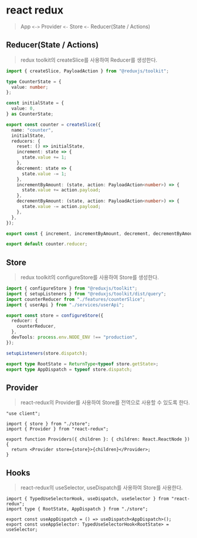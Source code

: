 # react redux

> App `<->` Provider `<-` Store `<-` Reducer(State / Actions)

## Reducer(State / Actions)

> redux toolkit의 createSlice를 사용하여 Reducer를 생성한다.

```ts
import { createSlice, PayloadAction } from "@reduxjs/toolkit";

type CounterState = {
  value: number;
};

const initialState = {
  value: 0,
} as CounterState;

export const counter = createSlice({
  name: "counter",
  initialState,
  reducers: {
    reset: () => initialState,
    increment: state => {
      state.value += 1;
    },
    decrement: state => {
      state.value -= 1;
    },
    incrementByAmount: (state, action: PayloadAction<number>) => {
      state.value += action.payload;
    },
    decrementByAmount: (state, action: PayloadAction<number>) => {
      state.value -= action.payload;
    },
  },
});

export const { increment, incrementByAmount, decrement, decrementByAmount, reset } = counter.actions;

export default counter.reducer;
```

## Store

> redux toolkit의 configureStore를 사용하여 Store를 생성한다.

```ts
import { configureStore } from "@reduxjs/toolkit";
import { setupListeners } from "@reduxjs/toolkit/dist/query";
import counterReducer from "./features/counterSlice";
import { userApi } from "./services/userApi";

export const store = configureStore({
  reducer: {
    counterReducer,
  },
  devTools: process.env.NODE_ENV !== "production",
});

setupListeners(store.dispatch);

export type RootState = ReturnType<typeof store.getState>;
export type AppDispatch = typeof store.dispatch;
```

## Provider

> react-redux의 Provider를 사용하여 Store를 전역으로 사용할 수 있도록 한다.

```tsx
"use client";

import { store } from "./store";
import { Provider } from "react-redux";

export function Providers({ children }: { children: React.ReactNode }) {
  return <Provider store={store}>{children}</Provider>;
}
```

## Hooks

> react-redux의 useSelector, useDispatch를 사용하여 Store를 사용한다.

```tsx
import { TypedUseSelectorHook, useDispatch, useSelector } from "react-redux";
import type { RootState, AppDispatch } from "./store";

export const useAppDispatch = () => useDispatch<AppDispatch>();
export const useAppSelector: TypedUseSelectorHook<RootState> = useSelector;
```
